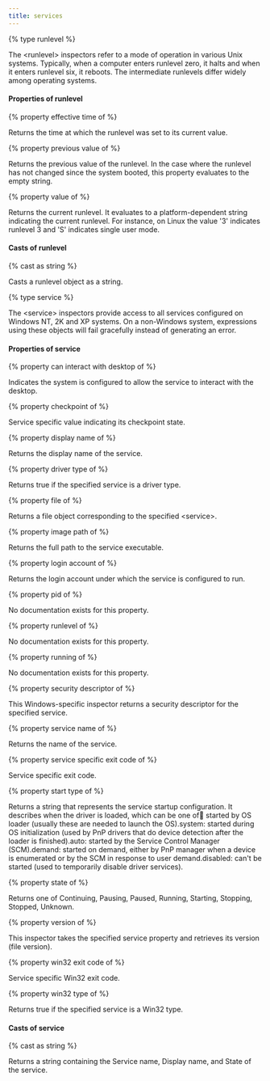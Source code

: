 ```yaml
---
title: services
---
```


{% type runlevel %}

The &lt;runlevel&gt; inspectors refer to a mode of operation in various Unix systems. Typically, when a computer enters runlevel zero, it halts and when it enters runlevel six, it reboots. The intermediate runlevels differ widely among operating systems.

#### Properties of runlevel

{% property effective time of <runlevel> %}

Returns the time at which the runlevel was set to its current value.

{% property previous value of <runlevel> %}

Returns the previous value of the runlevel. In the case where the runlevel has not changed since the system booted, this property evaluates to the empty string.

{% property value of <runlevel> %}

Returns the current runlevel. It evaluates to a platform-dependent string indicating the current runlevel. For instance, on Linux the value &#39;3&#39; indicates runlevel 3 and &#39;S&#39; indicates single user mode.

#### Casts of runlevel

{% cast <runlevel> as string %}

Casts a runlevel object as a string.

{% type service %}

The &lt;service&gt; inspectors provide access to all services configured on Windows NT, 2K and XP systems. On a non-Windows system, expressions using these objects will fail gracefully instead of generating an error.

#### Properties of service

{% property can interact with desktop of <service> %}

Indicates the system is configured to allow the service to interact with the desktop.

{% property checkpoint of <service> %}

Service specific value indicating its checkpoint state.

{% property display name of <service> %}

Returns the display name of the service.

{% property driver type of <service> %}

Returns true if the specified service is a driver type.

{% property file of <service> %}

Returns a file object corresponding to the specified &lt;service&gt;.

{% property image path of <service> %}

Returns the full path to the service executable.

{% property login account of <service> %}

Returns the login account under which the service is configured to run.

{% property pid of <service> %}

No documentation exists for this property.

{% property runlevel of <service> %}

No documentation exists for this property.

{% property running of <service> %}

No documentation exists for this property.

{% property security descriptor of <service> %}

This Windows-specific inspector returns a security descriptor for the specified service.

{% property service name of <service> %}

Returns the name of the service.

{% property service specific exit code of <service> %}

Service specific exit code.

{% property start type of <service> %}

Returns a string that represents the service startup configuration. It describes when the driver is loaded, which can be one of:boot: started by OS loader (usually these are needed to launch the OS).system: started during OS initialization (used by PnP drivers that do device detection after the loader is finished).auto: started by the Service Control Manager (SCM).demand: started on demand, either by PnP manager when a device is enumerated or by the SCM in response to user demand.disabled: can&#39;t be started (used to temporarily disable driver services).

{% property state of <service> %}

Returns one of Continuing, Pausing, Paused, Running, Starting, Stopping, Stopped, Unknown.

{% property version of <service> %}

This inspector takes the specified service property and retrieves its version (file version).

{% property win32 exit code of <service> %}

Service specific Win32 exit code.

{% property win32 type of <service> %}

Returns true if the specified service is a Win32 type.

#### Casts of service

{% cast <service> as string %}

Returns a string containing the Service name, Display name, and State of the service.

